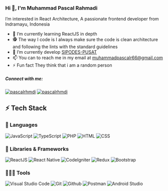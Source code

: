 ### Hi 👋, I'm Muhammad Pascal Rahmadi

I’m interested in React Architecture, A passionate frontend developer from Indramayu, Indonesia

- 🌱 I’m currently learning ReactJS in depth
- 🕵 The way I code is I always make sure the code is clean architecture and following the lints with the standard guidelines
- 👯 I’m currently develop [SIPODES-PUSAT](pusat.sipodes.my.id)
- 📫 You can to reach me in my email at muhammadpascalr66@gmail.com
- ⚡ Fun fact They think that i am a random person

<h5 align="left">Connect with me:</h5>
<p align="left">
<a href="https://linkedin.com/in/pascalrhmdi" target="blank"><img align="center" src="https://img.shields.io/badge/LinkedIn-0077B5?style=for-the-badge&logo=linkedin&logoColor=white" alt="pascalrhmdi" /></a>
<a href="https://instagram.com/pascalrhmdi" target="blank"><img align="center" src="https://img.shields.io/badge/Instagram-E4405F?style=for-the-badge&logo=instagram&logoColor=white" alt="pascalrhmdi" /></a>
</p>

## ⚡ Tech Stack

### 🚀 Languages

![JavaScript](https://img.shields.io/badge/JavaScript-F7DF1E?style=for-the-badge&logo=javascript&logoColor=black)
![TypeScript](https://img.shields.io/badge/TypeScript-007ACC?style=for-the-badge&logo=typescript&logoColor=white)
![PHP](https://img.shields.io/badge/PHP-777BB4?style=for-the-badge&logo=php&logoColor=white)
![HTML](https://img.shields.io/badge/HTML-239120?style=for-the-badge&logo=html5&logoColor=white)
![CSS](https://img.shields.io/badge/CSS-239120?&style=for-the-badge&logo=css3&logoColor=white)

### 🧩 Libraries & Frameworks

![ReactJS](https://img.shields.io/badge/React-20232A?style=for-the-badge&logo=react&logoColor=61DAFB)
![React Native](https://img.shields.io/badge/React_Native-20232A?style=for-the-badge&logo=react&logoColor=61DAFB)
![CodeIgniter](https://img.shields.io/badge/Android-3DDC84?style=for-the-badge&logo=android&logoColor=white)
![Redux](https://img.shields.io/badge/Redux-593D88?style=for-the-badge&logo=redux&logoColor=white)
![Bootstrap](https://img.shields.io/badge/Bootstrap-563D7C?style=for-the-badge&logo=bootstrap&logoColor=white)

### 🧑🏻‍💻 Tools

![Visual Studio Code](https://img.shields.io/badge/Visual_Studio_Code-0078D4?style=for-the-badge&logo=visual%20studio%20code&logoColor=white)
![Git](https://img.shields.io/badge/Git-F05032?style=for-the-badge&logo=git&logoColor=white)
![Github](https://img.shields.io/badge/GitHub-100000?style=for-the-badge&logo=github&logoColor=white)
![Postman](https://img.shields.io/badge/Postman-FF6C37?style=for-the-badge&logo=Postman&logoColor=white)
![Android Studio](https://img.shields.io/badge/Android_Studio-3DDC84?style=for-the-badge&logo=android-studio&logoColor=white)


<!---
pascalrhmdi/pascalrhmdi is a ✨ special ✨ repository because its `README.md` (this file) appears on your GitHub profile.
You can click the Preview link to take a look at your changes.
--->
